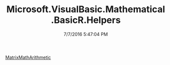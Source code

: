 ﻿---
title: Microsoft.VisualBasic.Mathematical.BasicR.Helpers
date: 7/7/2016 5:47:04 PM
---

[MatrixMathArithmetic](T-Microsoft.VisualBasic.Mathematical.BasicR.Helpers.MatrixMathArithmetic.html)
